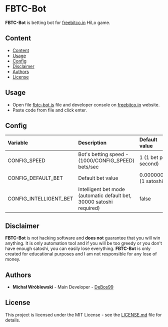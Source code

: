# FBTC-Bot

**FBTC-Bot** is betting bot for [freebitco.in](https://freebitco.in) HiLo game.

## Content

- [Content](#content)
- [Usage](#usage)
- [Config](#config)
- [Disclaimer](#disclaimer)
- [Authors](#authors)
- [License](#license)

## Usage

* Open file [fbtc-bot.js](fbtc-bot.js) file and developer console on [freebitco.in](https://freebitco.in) website.
* Paste code from file and click enter.

## Config

| Variable               | Description                                                          | Default value          |
| :---                   | :---                                                                 | :---                   |
| CONFIG_SPEED           | Bot's betting speed - (1000/CONFIG_SPEED) bets/sec                   | 1 (1 bet per second)   |
| CONFIG_DEFAULT_BET     | Default bet value                                                    | 0.00000001 (1 satoshi) |
| CONFIG_INTELLIGENT_BET | Intelligent bet mode (automatic default bet, 30000 satoshi required) | false                  |

## Disclaimer

**FBTC-Bot** is not hacking software and **does not** guarantee that you will win anything.
It is only automation tool and if you will be too greedy or you don't have enough satoshi, you can easily lose everything.
**FBTC-Bot** is only created for educational purposes and I am not responsible for any lose of money.

## Authors

* **Michał Wróblewski** - Main Developer - [DeBos99](https://github.com/DeBos99)

## License

This project is licensed under the MIT License - see the [LICENSE.md](LICENSE.md) file for details.
